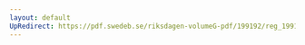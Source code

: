 ```yaml
---
layout: default
UpRedirect: https://pdf.swedeb.se/riksdagen-volumeG-pdf/199192/reg_199192/reg_199192_0750.pdf
---
```


